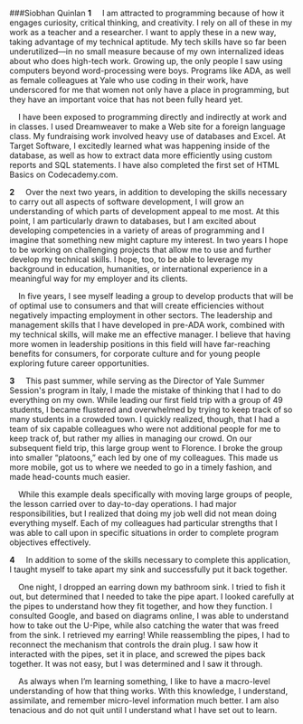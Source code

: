 ###Siobhan Quinlan
**1** &nbsp;&nbsp;&nbsp;&nbsp;I am attracted to programming because of how it engages curiosity, critical thinking, and creativity.
I rely on all of these in my work as a teacher and a researcher. I want to apply these in a new way, taking advantage of my
technical aptitude.  My tech skills have so far been underutilized—in no small measure because of my own internalized ideas
about who does high-tech work.  Growing up, the only people I saw using computers beyond word-processing were boys.  Programs
like ADA, as well as female colleagues at Yale who use coding in their work, have underscored for me that women not only have a
place in programming, but they have an important voice that has not been fully heard yet.  

&nbsp;&nbsp;&nbsp;&nbsp;I have been exposed to programming directly and indirectly at work and in classes.  I used Dreamweaver to make a Web site for a
foreign language class.  My fundraising work involved heavy use of databases and Excel.  At Target Software, I excitedly learned
what was happening inside of the database, as well as how to extract data more efficiently using custom reports and SQL
statements.  I have also completed the first set of HTML Basics on Codecademy.com.

**2** &nbsp;&nbsp;&nbsp;&nbsp;Over the next two years, in addition to developing the skills necessary to carry out all aspects
of software development, I will grow an understanding of which parts of development appeal to me most.  At this point, I am
particularly drawn to databases, but I am excited about developing competencies in a variety of areas of programming and I
imagine that something new might capture my interest.  In two years I hope to be working on challenging projects that allow me
to use and further develop my technical skills.  I hope, too, to be able to leverage my background in education, humanities, or
international experience in a meaningful way for my employer and its clients.  	

&nbsp;&nbsp;&nbsp;&nbsp;In five years, I see myself leading a group to develop products that will be of optimal use to consumers
and that will create efficiencies without negatively impacting employment in other sectors.  The leadership and management
skills that I have developed in pre-ADA work, combined with my technical skills, will make me an effective manager.  I believe
that having more women in leadership positions in this field will have far-reaching benefits for consumers, for corporate
culture and for young people exploring future career opportunities.

**3** &nbsp;&nbsp;&nbsp;&nbsp;This past summer, while serving as the Director of Yale Summer Session's program in Italy, I made the
mistake of thinking that I had to do everything on my own.  While leading our first field trip with a group of 49 students, I
became flustered and overwhelmed by trying to keep track of so many students in a crowded town.  I quickly realized, though,
that I had
a team of six capable colleagues who were not additional people for me to keep track of, but rather my allies in managing our
crowd.  On our subsequent field trip, this large group went to Florence.  I broke the group into smaller “platoons,” each led by
one of my colleagues.  This made us more mobile, got us to where we needed to go in a timely fashion, and made head-counts much
easier.

&nbsp;&nbsp;&nbsp;&nbsp;While this example deals specifically with moving large groups of people, the lesson carried over to day-to-day 
operations.  I had major responsibilities, but I realized that doing my job well did not mean doing everything myself.  Each of
my colleagues had particular strengths that I was able to call upon in specific situations in order to complete program
objectives effectively.

**4** &nbsp;&nbsp;&nbsp;&nbsp;In addition to some of the skills necessary to complete this application, I taught myself to take apart 
my sink and successfully put it back together.

&nbsp;&nbsp;&nbsp;&nbsp;One night, I dropped an earring down my bathroom sink.  I tried to fish it out, but determined that I
needed to take the pipe apart.  I looked carefully at the pipes to understand how they fit together, and how they function.  I
consulted Google, and based on diagrams online, I was able to understand how to take out the U-Pipe, while also catching the water
that was freed from the sink.  I retrieved my earring!  While reassembling the pipes, I had to reconnect the mechanism that
controls the drain plug.  I saw how it interacted with the pipes, set it in place, and screwed the pipes back together.  It was
not easy, but I was determined and I saw it through. 

&nbsp;&nbsp;&nbsp;&nbsp;As always when I’m learning something, I like to have a macro-level understanding of how that thing 
works.  With this knowledge, I understand, assimilate, and remember micro-level information much better.  I am also tenacious 
and do not quit until I understand what I have set out to learn.
